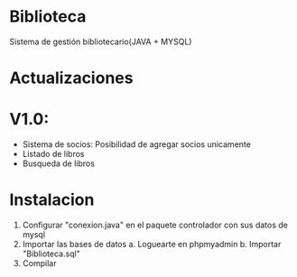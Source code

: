 # Biblioteca
Sistema de gestión bibliotecario(JAVA + MYSQL)

# Actualizaciones
# V1.0:
  - Sistema de socios: Posibilidad de agregar socios unicamente
  - Listado de libros
  - Busqueda de libros

# Instalacion
1. Configurar "conexion.java" en el paquete controlador con sus datos de mysql
2. Importar las bases de datos
  a. Loguearte en phpmyadmin
  b. Importar "Biblioteca.sql"
3. Compilar
